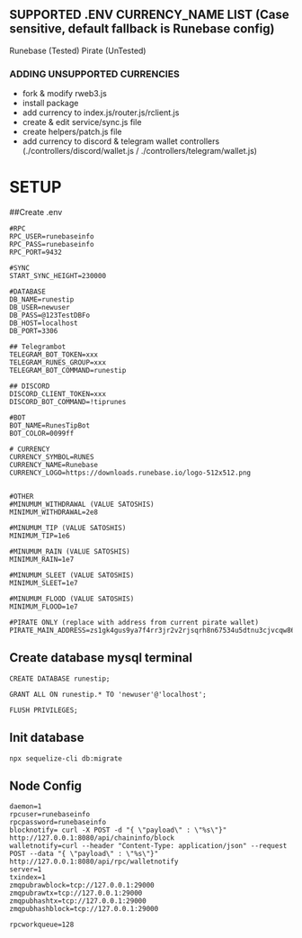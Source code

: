 ## SUPPORTED .ENV CURRENCY_NAME LIST (Case sensitive, default fallback is Runebase config)
Runebase (Tested)
Pirate (UnTested)

### ADDING UNSUPPORTED CURRENCIES
- fork & modify rweb3.js 
- install package
- add currency to index.js/router.js/rclient.js
- create & edit service/sync.js file
- create helpers/patch.js file
- add currency to discord & telegram wallet controllers (./controllers/discord/wallet.js / ./controllers/telegram/wallet.js)

# SETUP

##Create .env

```
#RPC
RPC_USER=runebaseinfo
RPC_PASS=runebaseinfo
RPC_PORT=9432

#SYNC
START_SYNC_HEIGHT=230000

#DATABASE
DB_NAME=runestip
DB_USER=newuser
DB_PASS=@123TestDBFo
DB_HOST=localhost
DB_PORT=3306

## Telegrambot
TELEGRAM_BOT_TOKEN=xxx
TELEGRAM_RUNES_GROUP=xxx
TELEGRAM_BOT_COMMAND=runestip

## DISCORD
DISCORD_CLIENT_TOKEN=xxx
DISCORD_BOT_COMMAND=!tiprunes

#BOT
BOT_NAME=RunesTipBot
BOT_COLOR=0099ff

# CURRENCY
CURRENCY_SYMBOL=RUNES
CURRENCY_NAME=Runebase
CURRENCY_LOGO=https://downloads.runebase.io/logo-512x512.png


#OTHER
#MINUMUM_WITHDRAWAL (VALUE SATOSHIS)
MINIMUM_WITHDRAWAL=2e8

#MINUMUM_TIP (VALUE SATOSHIS)
MINIMUM_TIP=1e6

#MINUMUM_RAIN (VALUE SATOSHIS)
MINIMUM_RAIN=1e7

#MINUMUM_SLEET (VALUE SATOSHIS)
MINIMUM_SLEET=1e7

#MINUMUM_FLOOD (VALUE SATOSHIS)
MINIMUM_FLOOD=1e7

#PIRATE ONLY (replace with address from current pirate wallet)
PIRATE_MAIN_ADDRESS=zs1gk4gus9ya7f4rr3jr2v2rjsqrh8n67534u5dtnu3cjvcqw867ft3ewfeqg6fsakeh8vyqe2xyrg

```
## Create database mysql terminal
```
CREATE DATABASE runestip;

GRANT ALL ON runestip.* TO 'newuser'@'localhost';

FLUSH PRIVILEGES;
```

## Init database

```
npx sequelize-cli db:migrate

```

## Node Config
```
daemon=1
rpcuser=runebaseinfo
rpcpassword=runebaseinfo
blocknotify= curl -X POST -d "{ \"payload\" : \"%s\"}" http://127.0.0.1:8080/api/chaininfo/block
walletnotify=curl --header "Content-Type: application/json" --request POST --data "{ \"payload\" : \"%s\"}" http://127.0.0.1:8080/api/rpc/walletnotify
server=1
txindex=1
zmqpubrawblock=tcp://127.0.0.1:29000
zmqpubrawtx=tcp://127.0.0.1:29000
zmqpubhashtx=tcp://127.0.0.1:29000
zmqpubhashblock=tcp://127.0.0.1:29000

rpcworkqueue=128

```